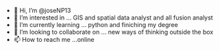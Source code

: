 - 👋 Hi, I’m @joseNP13
- 👀 I’m interested in ... GIS and spatial data analyst and all fusion analyst 
- 🌱 I’m currently learning ... python and finiching my degree
- 💞️ I’m looking to collaborate on ... new ways of thinking outside the box
- 📫 How to reach me ...online 

<!---
joseNP13/joseNP13 is a ✨ special ✨ repository because its `README.md` (this file) appears on your GitHub profile.
You can click the Preview link to take a look at your changes.
--->
